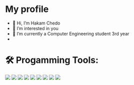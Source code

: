 # My profile
- 👋 Hi, I’m Hakam Chedo 
- 👀 I’m interested in you
- 🌱 I’m currently a Computer Engineering student 3rd year
- 
# 🛠️ Progamming Tools:
<div id="badges">
  <img src ="https://img.shields.io/badge/c-%2300599C.svg?style=for-the-badge&logo=c&logoColor=white" />
  <img src ="https://img.shields.io/badge/c%23-%23239120.svg?style=for-the-badge&logo=c-sharp&logoColor=white" />
  <img src ="https://img.shields.io/badge/c++-%2300599C.svg?style=for-the-badge&logo=c%2B%2B&logoColor=white" />
  <img src ="https://img.shields.io/badge/html5-%23E34F26.svg?style=for-the-badge&logo=html5&logoColor=white" />
  <img src ="https://img.shields.io/badge/css3-%231572B6.svg?style=for-the-badge&logo=css3&logoColor=white" />
  <img src ="https://img.shields.io/badge/bootstrap-%23563D7C.svg?style=for-the-badge&logo=bootstrap&logoColor=white" />
  <img src ="https://img.shields.io/badge/.NET-5C2D91?style=for-the-badge&logo=.net&logoColor=white" />
  <img src="https://img.shields.io/badge/-ASP.Net Web Form -blue" />
  <img src="https://img.shields.io/badge/-Windows Form-white" />
 </div>
<!---
H4K4M/H4K4M is a ✨ special ✨ repository because its `README.md` (this file) appears on your GitHub profile.
You can click the Preview link to take a look at your changes.
--->
